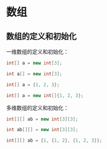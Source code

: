 #	数组

##	数组的定义和初始化

一维数组的定义和初始化：

```java
int[] a = new int[3];

int a[] = new int[3];

int[] a = {1, 2, 3};

int[] a = new int[]{1, 2, 3};
```

多维数组的定义和初始化：

```java
int[][] ab = new int[3][3];

int ab[][] = new int[3][3];

int[][] ab = {1, {1, 2}, {1, 2, 3}};
```
